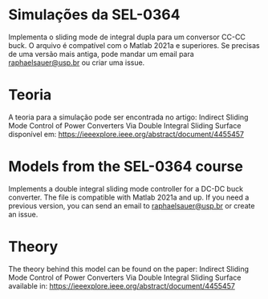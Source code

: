# Simulações da SEL-0364

Implementa o sliding mode de integral dupla para um conversor CC-CC buck. O arquivo é compatível com o Matlab 2021a e superiores.
Se precisas de uma versão mais antiga, pode mandar um email para raphaelsauer@usp.br ou criar uma issue.

# Teoria

A teoria para a simulação pode ser encontrada no artigo: Indirect Sliding Mode Control of Power Converters Via Double Integral Sliding Surface
disponível em: https://ieeexplore.ieee.org/abstract/document/4455457

# Models from the SEL-0364 course

Implements a double integral sliding mode controller for a DC-DC buck converter. The file is compatible with Matlab 2021a and up. 
If you need a previous version, you can send an email to raphaelsauer@usp.br or create an issue.

# Theory

The theory behind this model can be found on the paper: Indirect Sliding Mode Control of Power Converters Via Double Integral Sliding Surface
available in: https://ieeexplore.ieee.org/abstract/document/4455457
